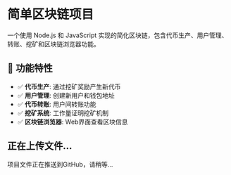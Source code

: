 # 简单区块链项目

一个使用 Node.js 和 JavaScript 实现的简化区块链，包含代币生产、用户管理、转账、挖矿和区块链浏览器功能。

## 🚀 功能特性

- ✅ **代币生产**: 通过挖矿奖励产生新代币
- ✅ **用户管理**: 创建新用户和钱包地址
- ✅ **代币转账**: 用户间转账功能
- ✅ **挖矿系统**: 工作量证明挖矿机制
- ✅ **区块链浏览器**: Web界面查看区块信息

## 正在上传文件...

项目文件正在推送到GitHub，请稍等...
